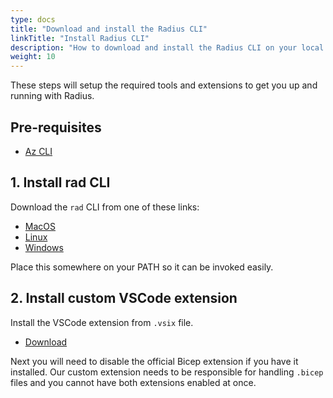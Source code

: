 ```yaml
---
type: docs
title: "Download and install the Radius CLI"
linkTitle: "Install Radius CLI"
description: "How to download and install the Radius CLI on your local machine"
weight: 10
---
```


These steps will setup the required tools and extensions to get you up and running with Radius.

## Pre-requisites

- [Az CLI](https://docs.microsoft.com/en-us/cli/azure/install-azure-cli)

## 1. Install rad CLI

Download the `rad` CLI from one of these links:

- [MacOS](https://radiuspublic.blob.core.windows.net/tools/rad/edge/macos-x64/rad)
- [Linux](https://radiuspublic.blob.core.windows.net/tools/rad/edge/linux-x64/rad)
- [Windows](https://radiuspublic.blob.core.windows.net/tools/rad/edge/windows-x64/rad.exe)

Place this somewhere on your PATH so it can be invoked easily.

## 2. Install custom VSCode extension

Install the VSCode extension from `.vsix` file.

- [Download](https://radiuspublic.blob.core.windows.net/tools/vscode/edge/rad-vscode-bicep.vsix)

Next you will need to disable the official Bicep extension if you have it installed. Our custom extension needs to be responsible for handling `.bicep` files and you cannot have both extensions enabled at once.